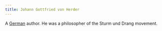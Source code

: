 ```yaml
---
title: Johann Gottfried von Herder
---
```


A [German](../index.html) author. He was a philosopher of the Sturm und Drang movement.
